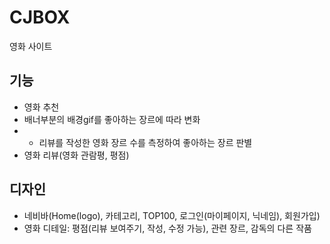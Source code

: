 # CJBOX
영화 사이트

## 기능
- 영화 추천
- 배너부분의 배경gif를 좋아하는 장르에 따라 변화
- - 리뷰를 작성한 영화 장르 수를 측정하여 좋아하는 장르 판별
- 영화 리뷰(영화 관람평, 평점)

## 디자인
- 네비바(Home(logo), 카테고리, TOP100, 로그인(마이페이지, 닉네임), 회원가입)
- 영화 디테일: 평점(리뷰 보여주기, 작성, 수정 가능), 관련 장르, 감독의 다른 작품
